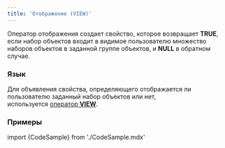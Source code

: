 ```yaml
---
title: 'Отображение (VIEW)'
---
```


Оператор отображения создает свойство, которое возвращает **TRUE**, если набор объектов входит в видимое пользователю множество наборов объектов в заданной группе объектов, и **NULL** в обратном случае.

### Язык

Для объявления свойства, определяющего отображается ли пользователю заданный набор объектов или нет, используется [оператор **VIEW**](Операторы_групп_объектов.md).

### Примеры

import {CodeSample} from './CodeSample.mdx'

<CodeSample url="https://ru-documentation.lsfusion.org/sample?file=OperatorPropertySample&block=groupobject"/>
